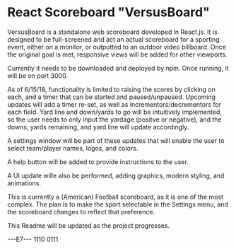 # React Scoreboard "VersusBoard" 

VersusBoard is a standalone web scoreboard developed in React.js. It is designed to be full-screened and act an actual scoreboard for a sporting event, either on a monitor, or outputted to an outdoor video billboard. Once the original goal is met, responsive views will be added for other viewports.

Currently it needs to be downloaded and deployed by npm. Once running, it will be on port 3000.

As of 6/15/18, functionality is limited to raising the scores by clicking on each, and a timer that can be started and paused/unpaused. Upcoming updates will add a timer re-set, as well as incrementors/decrementors for each field. Yard line and down/yards to go will be intuitively implemented, so the user needs to only input the yardage (positve or negative), and the downs, yards remaining, and yard line will update accordingly. 

A settings window will be part of these updates that will enable the user to select team/player names, logos, and colors.

A help button will be added to provide instructions to the user.

A UI update wille also be performed, adding graphics, modern styling, and animations.

This is currently a (American) Football scoreboard, as it is one of the most complex. The plan is to make the sport selectable in the Settings menu, and the scoreboard changes to reflect that preference.

This Readme will be updated as the project progresses.

 ---E7---
1110  0111
